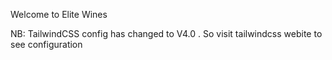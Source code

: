 Welcome to Elite Wines

NB: TailwindCSS config has changed to V4.0 . So visit tailwindcss webite to see configuration
